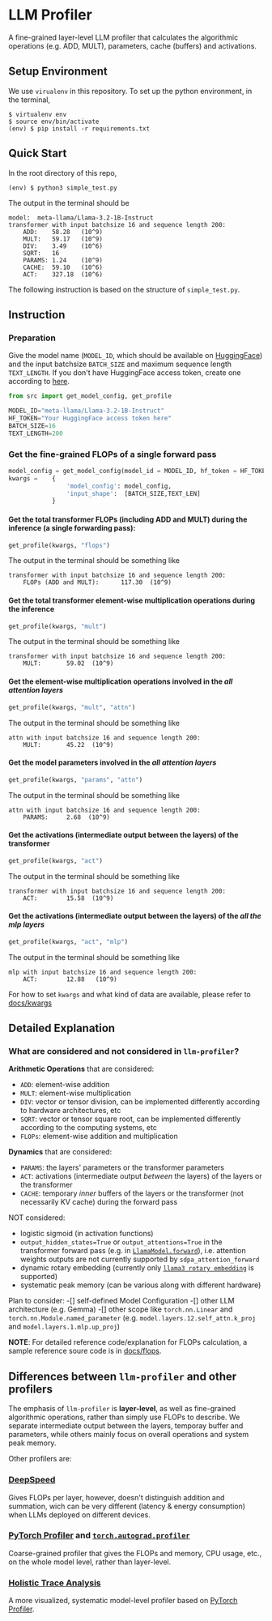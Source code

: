 
# LLM Profiler
A fine-grained layer-level LLM profiler that calculates the algorithmic operations (e.g. ADD, MULT), parameters, cache (buffers) and activations.

## Setup Environment
We use `virualenv` in this repository. To set up the python environment, in the terminal,
```shell
$ virtualenv env
$ source env/bin/activate
(env) $ pip install -r requirements.txt
```
## Quick Start
In the root directory of this repo,
```shell
(env) $ python3 simple_test.py
```
The output in the terminal should be
```shell
model:	meta-llama/Llama-3.2-1B-Instruct
transformer with input batchsize 16 and sequence length 200:
    ADD:	58.28	(10^9)
    MULT:	59.17	(10^9)
    DIV:	3.49	(10^6)
    SQRT:	16
    PARAMS:	1.24	(10^9)
    CACHE:	59.10	(10^6)
    ACT:	327.18	(10^6)
```
The following instruction is based on the structure of `simple_test.py`.

## Instruction
### Preparation
Give the model name (`MODEL_ID`, which should be available on [HuggingFace](https://huggingface.co/)) and the input batchsize `BATCH_SIZE` and maximum sequence length `TEXT_LENGTH`. If you don't have HuggingFace access token, create one according to [here](https://huggingface.co/docs/hub/security-tokens).
```python
from src import get_model_config, get_profile

MODEL_ID="meta-llama/Llama-3.2-1B-Instruct" 
HF_TOKEN="Your HuggingFace access token here" 
BATCH_SIZE=16
TEXT_LENGTH=200
```
### Get the fine-grained FLOPs of a single forward pass
```python
model_config = get_model_config(model_id = MODEL_ID, hf_token = HF_TOKEN)
kwargs =    { 
                'model_config': model_config, 
                'input_shape':  [BATCH_SIZE,TEXT_LEN]
            }   
```
#### Get the total transformer FLOPs (including ADD and MULT) during the inference (a single forwarding pass):
```python
get_profile(kwargs, "flops")
```
The output in the terminal should be something like
```shell
transformer with input batchsize 16 and sequence length 200:
    FLOPs (ADD and MULT):      117.30  (10^9)
```
#### Get the total transformer element-wise multiplication operations during the inference
```python                   
get_profile(kwargs, "mult")                   
```
The output in the terminal should be something like
```shell
transformer with input batchsize 16 and sequence length 200:
    MULT:       59.02  (10^9)
```
#### Get the element-wise multiplication operations involved in the *all attention layers*
```python       
get_profile(kwargs, "mult", "attn")         
```
The output in the terminal should be something like
```shell
attn with input batchsize 16 and sequence length 200:
    MULT:       45.22  (10^9)
```

#### Get the model parameters involved in the *all attention layers*
```python   
get_profile(kwargs, "params", "attn")       
```
The output in the terminal should be something like
```shell
attn with input batchsize 16 and sequence length 200:
    PARAMS:     2.68  (10^9)
```
#### Get the activations (intermediate output between the layers) of the transformer
```python   
get_profile(kwargs, "act")                
```
The output in the terminal should be something like
```shell
transformer with input batchsize 16 and sequence length 200:
    ACT:        15.58  (10^9)
```
#### Get the activations (intermediate output between the layers) of the *all the mlp layers*
```python   
get_profile(kwargs, "act", "mlp")        
```
The output in the terminal should be something like
```shell
mlp with input batchsize 16 and sequence length 200:
    ACT:        12.88   (10^9)
```

For how to set `kwargs` and what kind of data are available, please refer to [docs/kwargs](docs/kwargs.md)

## Detailed Explanation

### What are considered and not considered in `llm-profiler`?
**Arithmetic Operations** that are considered:
- `ADD`: element-wise addition
- `MULT`: element-wise multiplication
- `DIV`: vector or tensor division, can be implemented differently according to hardware architectures, etc
- `SQRT`: vector or tensor square root, can be implemented differently according to the computing systems, etc
- `FLOPs`: element-wise addition and multiplication

**Dynamics** that are considered:
- `PARAMS`: the layers' parameters or the transformer parameters
- `ACT`: activations (intermediate output *between* the layers) of the layers or the transformer
- `CACHE`: temporary *inner* buffers of the layers or the transformer (not necessarily KV cache) during the forward pass

NOT considered:
- logistic sigmoid (in activation functions)
- `output_hidden_states=True` or `output_attentions=True` in the transformer forward pass (e.g. in [`LlamaModel.forward`](https://github.com/huggingface/transformers/blob/main/src/transformers/models/llama/modeling_llama.py#L518)), i.e. attention weights outputs are not currently supported by `sdpa_attention_forward`
- dynamic rotary embedding (currently only [`llama3 rotary embedding`](https://github.com/huggingface/transformers/blob/main/src/transformers/modeling_rope_utils.py#L322) is supported)
- systematic peak memory (can be various along with different hardware)

Plan to consider:
-[] self-defined Model Configuration
-[] other LLM architecture (e.g. Gemma)
-[] other scope like `torch.nn.Linear` and `torch.nn.Module.named_parameter` (e.g. `model.layers.12.self_attn.k_proj` and `model.layers.1.mlp.up_proj`)


**NOTE**: For detailed reference code/explanation for FLOPs calculation, a sample reference soure code is in [docs/flops](docs/flops.md).

## Differences between `llm-profiler` and other profilers

The emphasis of `llm-profiler` is **layer-level**, as well as fine-grained algorithmic operations, rather than simply use FLOPs to describe. We separate intermediate output between the layers, temporay buffer and parameters, while others mainly focus on overall operations and system peak memory.

Other profilers are:

### [DeepSpeed](https://github.com/deepspeedai/DeepSpeed/tree/master/deepspeed/profiling/flops_profiler)
Gives FLOPs per layer, however, doesn't distinguish addition and summation, wich can be very different (latency \& energy consumption) when LLMs deployed on different devices.

### [PyTorch Profiler](https://github.com/pytorch/kineto) and [`torch.autograd.profiler`](https://github.com/pytorch/pytorch/blob/v2.6.0/torch/autograd/profiler.py) 
Coarse-grained profiler that gives the FLOPs and memory, CPU usage, etc., on the whole model level, rather than layer-level.

### [Holistic Trace Analysis](https://github.com/facebookresearch/HolisticTraceAnalysis)
A more visualized, systematic model-level profiler based on [PyTorch Profiler](https://github.com/pytorch/kineto). 